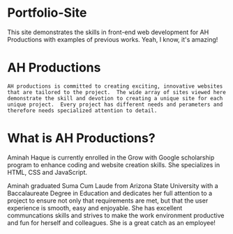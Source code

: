# Portfolio-Site
This site demonstrates the skills in front-end web development for AH Productions with examples of previous works.  Yeah, I know, it's amazing!


AH Productions
==============

    AH productions is committed to creating exciting, innovative websites that are tailored to the project.  The wide array of sites viewed here demonstrate the skill and devotion to creating a unique site for each unique project.  Every project has different needs and perameters and therefore needs specialized attention to detail.
    
What is AH Productions?
======================

   Aminah Haque is currently enrolled in the Grow with Google scholarship program to enhance coding and website creation skills.  She specializes in HTML, CSS and JavaScript.
    
   Aminah graduated Suma Cum Laude from Arizona State University  with a Baccalaureate Degree in Education and dedicates her full attention to a project to ensure not only that requirements are met, but that the user experience is smooth, easy and enjoyable.  She has excellent communcations skills and strives to make the work environment productive and fun for herself and colleagues.  She is a great catch as an employee!
